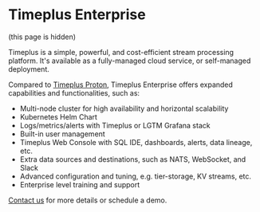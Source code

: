 # Timeplus Enterprise

(this page is hidden)

Timeplus is a simple, powerful, and cost-efficient stream processing platform. It's available as a fully-managed cloud service, or self-managed deployment.

Compared to [Timeplus Proton](/proton), Timeplus Enterprise offers expanded capabilities and functionalities, such as:

- Multi-node cluster for high availability and horizontal scalability
- Kubernetes Helm Chart
- Logs/metrics/alerts with Timeplus or LGTM Grafana stack
- Built-in user management
- Timeplus Web Console with SQL IDE, dashboards, alerts, data lineage, etc.
- Extra data sources and destinations, such as NATS, WebSocket, and Slack
- Advanced configuration and tuning, e.g. tier-storage, KV streams, etc.
- Enterprise level training and support

[Contact us](mailto:info@timeplus.com) for more details or schedule a demo.
